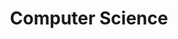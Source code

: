 ---
layout: home
title: Computer Science
category: ComputerScience
permalink: /categories/computerscience/
---